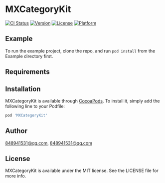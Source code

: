 # MXCategoryKit

[![CI Status](http://img.shields.io/travis/848941531@qq.com/MXCategoryKit.svg?style=flat)](https://travis-ci.org/848941531@qq.com/MXCategoryKit)
[![Version](https://img.shields.io/cocoapods/v/MXCategoryKit.svg?style=flat)](http://cocoapods.org/pods/MXCategoryKit)
[![License](https://img.shields.io/cocoapods/l/MXCategoryKit.svg?style=flat)](http://cocoapods.org/pods/MXCategoryKit)
[![Platform](https://img.shields.io/cocoapods/p/MXCategoryKit.svg?style=flat)](http://cocoapods.org/pods/MXCategoryKit)

## Example

To run the example project, clone the repo, and run `pod install` from the Example directory first.

## Requirements

## Installation

MXCategoryKit is available through [CocoaPods](http://cocoapods.org). To install
it, simply add the following line to your Podfile:

```ruby
pod 'MXCategoryKit'
```

## Author

848941531@qq.com, 848941531@qq.com

## License

MXCategoryKit is available under the MIT license. See the LICENSE file for more info.
